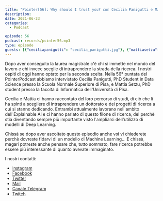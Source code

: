 ```yaml
---
title: "Pointer[56]: Why should I trust you? con Cecilia Panigutti e Mattia Setzu"
description:
date: 2021-06-23
categories:
  - Podcast

episode: 56
podcast: records/pointer56.mp3
type: episode
guests: [{"ceciliapanigutti": "cecilia_panigutti.jpg"}, {"mattiasetzu": "mattia_setzu.jpg"}]
---
```


Dopo aver conseguito la laurea magistrale c'è chi si immette nel mondo del lavoro e chi invece sceglie di intraprendere la strada della ricerca. 
I nostri ospiti di oggi hanno optato per la seconda scelta. 
Nella 56° puntata del PointerPodcast abbiamo intervistato Cecilia Panigutti, PhD Student in Data Science presso la Scuola Normale Superiore di Pisa, e Mattia Setzu, PhD student presso la facoltà di Informatica dell'Università di Pisa.

Cecilia e Mattia ci hanno raccontato del loro percorso di studi, di ciò che li ha spinti a scegliere di intraprendere un dottorato e dei progetti di ricerca a cui si stanno dedicando.
Entrambi attualmente lavorano nell'ambito dell'Explainable AI e ci hanno parlato di questo filone di ricerca, del perchè stia diventando sempre più importante visto l'ampliarsi dell'utilizzo di modelli di Deep Learning.

Chissà se dopo aver ascoltato questo episodio anche voi vi chiederete perchè dovreste fidarvi di un modello di Machine Learning... 
E chissà, magari potreste anche pensare che, tutto sommato, fare ricerca potrebbe essere più interessante di quanto avevate immaginato.



I nostri contatti:

- [Instagram](https://www.instagram.com/pointerpodcast/)
- [Facebook](https://www.facebook.com/pointerPodcast/)
- [Twitter](https://twitter.com/PointerPodcast)
- [Mail](info@pointerpodcast.it)
- [Canale Telegram](https://t.me/PointerPodcast)
- [Twitch](https://www.twitch.tv/pointerpodcast)

